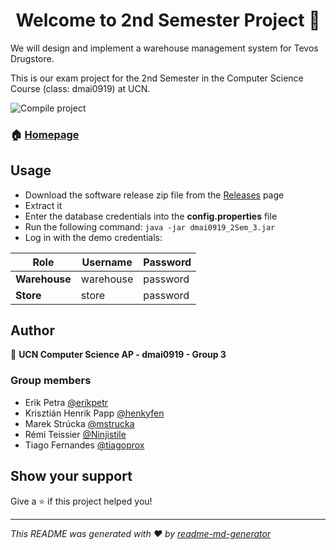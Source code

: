 <h1 align="center">Welcome to 2nd Semester Project 👋</h1>
<p>We will design and implement a warehouse management system for Tevos Drugstore.</p>
<p>This is our exam project for the 2nd Semester in the Computer Science Course (class: dmai0919) at UCN.</p>

![Compile project](https://github.com/dmai0919-group3/2nd-semester-project/workflows/Compile%20project/badge.svg?branch=dev)

### 🏠 [Homepage](https://github.com/dmai0919-group3/2nd-semester-project)

## Usage

* Download the software release zip file from the [Releases](https://github.com/dmai0919-group3/2nd-semester-project/releases) page
* Extract it
* Enter the database credentials into the **config.properties** file
* Run the following command: `java -jar dmai0919_2Sem_3.jar`
* Log in with the demo credentials:

Role | Username | Password
------------ | ------------- | -------------
**Warehouse** | warehouse | password
**Store** | store | password


## Author

👤 **UCN Computer Science AP - dmai0919 - Group 3**


### Group members
* Erik Petra [@erikpetr](https://github.com/erikpetr)
* Krisztián Henrik Papp [@henkyfen](https://github.com/henkyfen)
* Marek Strúcka [@mstrucka](https://github.com/mstrucka)
* Rémi Teissier [@Ninjistile](https://github.com/Ninjistile)
* Tiago Fernandes [@tiagoprox](https://github.com/tiagoprox)


## Show your support

Give a ⭐️ if this project helped you!

***
_This README was generated with ❤️ by [readme-md-generator](https://github.com/kefranabg/readme-md-generator)_
